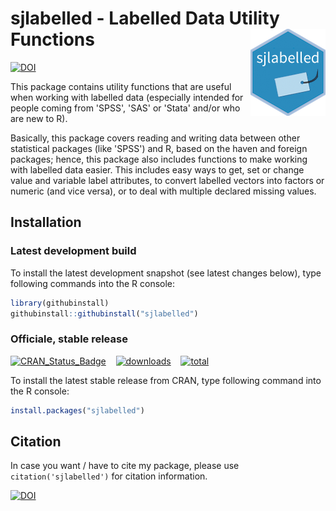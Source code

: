 # sjlabelled - Labelled Data Utility Functions <img src="man/figures/logo.png" align="right" />

[![DOI](https://zenodo.org/badge/DOI/10.5281/zenodo.1249215.svg)](https://doi.org/10.5281/zenodo.1249215)

This package contains utility functions that are useful when working with labelled data (especially intended for people coming from 'SPSS', 'SAS' or 'Stata' and/or who are new to R).

Basically, this package covers reading and writing data between other statistical packages (like 'SPSS') and R, based on the haven and foreign packages; hence, this package also includes functions to make working with labelled data easier. This includes easy ways to get, set or change value and variable label attributes, to convert labelled vectors into factors or numeric (and vice versa), or to deal with multiple declared missing values.

## Installation

### Latest development build

To install the latest development snapshot (see latest changes below), type following commands into the R console:

```r
library(githubinstall)
githubinstall::githubinstall("sjlabelled")
```

### Officiale, stable release

[![CRAN_Status_Badge](http://www.r-pkg.org/badges/version/sjlabelled)](https://cran.r-project.org/package=sjlabelled)
&#160;&#160;
[![downloads](http://cranlogs.r-pkg.org/badges/sjlabelled)](http://cranlogs.r-pkg.org/)
&#160;&#160;
[![total](http://cranlogs.r-pkg.org/badges/grand-total/sjlabelled)](http://cranlogs.r-pkg.org/)

To install the latest stable release from CRAN, type following command into the R console:

```r
install.packages("sjlabelled")
```

## Citation

In case you want / have to cite my package, please use `citation('sjlabelled')` for citation information. 

[![DOI](https://zenodo.org/badge/DOI/10.5281/zenodo.1249215.svg)](https://doi.org/10.5281/zenodo.1249215)

